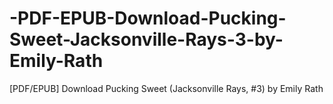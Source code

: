 # -PDF-EPUB-Download-Pucking-Sweet-Jacksonville-Rays-3-by-Emily-Rath
[PDF/EPUB] Download Pucking Sweet (Jacksonville Rays, #3) by Emily Rath
